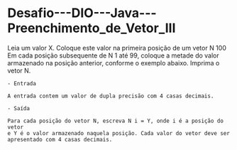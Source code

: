 # Desafio---DIO---Java---Preenchimento_de_Vetor_III
Leia um valor X. Coloque este valor na primeira posição de um vetor N 100
Em cada posição subsequente de N 1 até 99, coloque a metade do valor
	armazenado na posição anterior, conforme o exemplo abaixo. Imprima o vetor N.
	
	- Entrada
	
	A entrada contem um valor de dupla precisão com 4 casas decimais.
	
	- Saída
	
	Para cada posição do vetor N, escreva N i = Y, onde i é a posição do vetor
	e Y é o valor armazenado naquela posição. Cada valor do vetor deve ser
	apresentado com 4 casas decimais.

